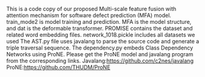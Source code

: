 This is a code copy of our proposed Multi-scale feature fusion with attention mechanism for software defect prediction (MFA) model. 
train_mode2 is model training and prediction.
MFA is the model structure, and dat is the deformable transformer. 
PROMISE contains the dataset and related word embedding files. network_1018.pickle includes all datasets we used
The AST.py file uses javalang to parse the source code and generate a triple traversal sequence.
The dependency.py embeds Class Dependency Networks using ProNE.
Please get the ProNE model and javalang program from the corresponding links.
Javalang:https://github.com/c2nes/javalang
ProNE:https://github.com/THUDM/ProNE
